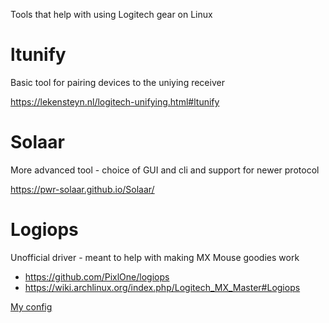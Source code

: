 Tools that help with using Logitech gear on Linux

# ltunify
Basic tool for pairing devices to the uniying receiver

https://lekensteyn.nl/logitech-unifying.html#ltunify

# Solaar
More advanced tool - choice of GUI and cli and support for newer protocol

https://pwr-solaar.github.io/Solaar/

# Logiops
Unofficial driver - meant to help with making MX Mouse goodies work

- https://github.com/PixlOne/logiops
- https://wiki.archlinux.org/index.php/Logitech_MX_Master#Logiops

[My config](./logid.cfg)
